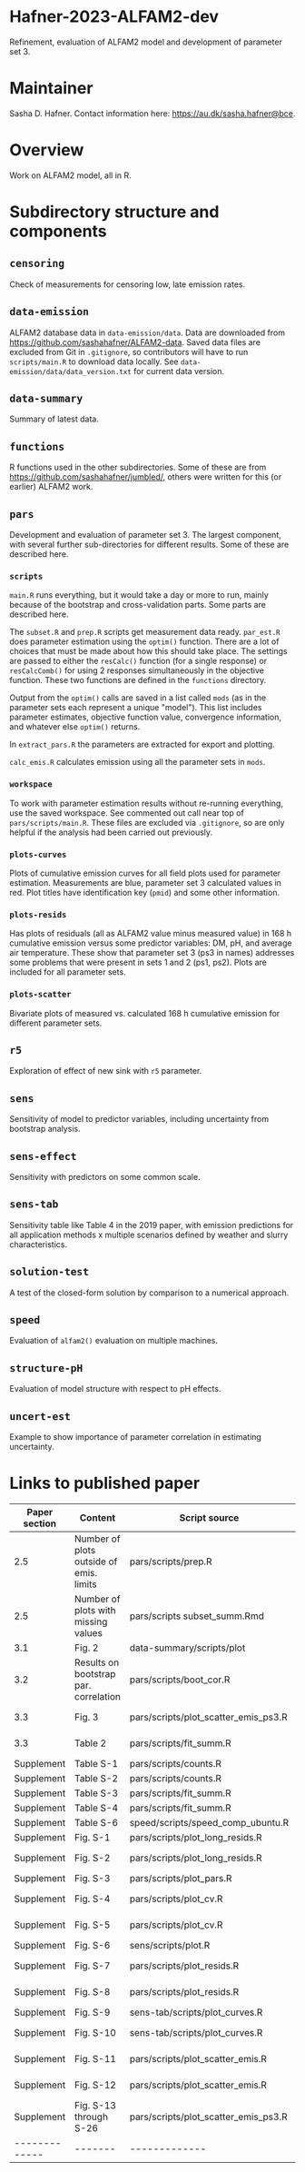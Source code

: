 # Hafner-2023-ALFAM2-dev
Refinement, evaluation of ALFAM2 model and development of parameter set 3.

# Maintainer
Sasha D. Hafner.
Contact information here: <https://au.dk/sasha.hafner@bce>.

# Overview
Work on ALFAM2 model, all in R.

# Subdirectory structure and components

## `censoring`
Check of measurements for censoring low, late emission rates.

## `data-emission`
ALFAM2 database data in `data-emission/data`. 
Data are downloaded from <https://github.com/sashahafner/ALFAM2-data>.
Saved data files are excluded from Git in `.gitignore`, so contributors will have to run `scripts/main.R` to download data locally.
See `data-emission/data/data_version.txt` for current data version.

## `data-summary`
Summary of latest data.

## `functions`
R functions used in the other subdirectories.
Some of these are from <https://github.com/sashahafner/jumbled/>, others were written for this (or earlier) ALFAM2 work.

## `pars`
Development and evaluation of parameter set 3.
The largest component, with several further sub-directories for different results.
Some of these are described here.

### `scripts`
`main.R` runs everything, but it would take a day or more to run, mainly because of the bootstrap and cross-validation parts.
Some parts are described here.

The `subset.R` and `prep.R` scripts get measurement data ready.
`par_est.R` does parameter estimation using the `optim()` function.
There are a lot of choices that must be made about how this should take place.
The settings are passed to either the `resCalc()` function (for a single response) or `resCalcComb()` for using 2 responses simultaneously in the objective function.
These two functions are defined in the `functions` directory.

Output from the `optim()` calls are saved in a list called `mods` (as in the parameter sets each represent a unique "model").
This list includes parameter estimates, objective function value, convergence information, and whatever else `optim()` returns.

In `extract_pars.R` the parameters are extracted for export and plotting.

`calc_emis.R` calculates emission using all the parameter sets in `mods`.

### `workspace`
To work with parameter estimation results without re-running everything, use the saved workspace.
See commented out call near top of `pars/scripts/main.R`.
These files are excluded via `.gitignore`, so are only helpful if the analysis had been carried out previously.

### `plots-curves`
Plots of cumulative emission curves for all field plots used for parameter estimation.
Measurements are blue, parameter set 3 calculated values in red.
Plot titles have identification key (`pmid`) and some other information.

### `plots-resids`
Has plots of residuals (all as ALFAM2 value minus measured value) in 168 h cumulative emission versus some predictor variables: DM, pH, and average air temperature.
These show that parameter set 3 (ps3 in names) addresses some problems that were present in sets 1 and 2 (ps1, ps2).
Plots are included for all parameter sets.

### `plots-scatter`
Bivariate plots of measured vs. calculated 168 h cumulative emission for different parameter sets.

## `r5`
Exploration of effect of new sink with `r5` parameter.

## `sens`
Sensitivity of model to predictor variables, including uncertainty from bootstrap analysis.

## `sens-effect`
Sensitivity with predictors on some common scale.

## `sens-tab`
Sensitivity table like Table 4 in the 2019 paper, with emission predictions for all application methods x multiple scenarios defined by weather and slurry characteristics.

## `solution-test`
A test of the closed-form solution by comparison to a numerical approach.

## `speed`
Evaluation of `alfam2()` evaluation on multiple machines.

## `structure-pH`
Evaluation of model structure with respect to pH effects.

## `uncert-est`
Example to show importance of parameter correlation in estimating uncertainty.

# Links to published paper

| Paper section | Content | Script source | Output source |
| ------------- | ------- | ------------- | ------------- |
| 2.5           | Number of plots outside of emis. limits | pars/scripts/prep.R          | pars/logs/prep.txt       |
| 2.5           | Number of plots with missing values     | pars/scripts subset_summ.Rmd | pars/logs/subset_summ.md |
| 3.1           | Fig. 2    | data-summary/scripts/plot   | data-summary/plots/emis_summ.png |
| 3.2           | Results on bootstrap par. correlation | pars/scripts/boot_cor.R | pars/output/boot_correlation.cav |
| 3.3           | Fig. 3    | pars/scripts/plot_scatter_emis_ps3.R   | pars/plots-scatter/e168_comp_ps3.pdf |
| 3.3           | Table 2   | pars/scripts/fit_summ.R | pars/output/fit_168.csv, pars/output/fit_cv.csv|
| Supplement    | Table S-1 | pars/scripts/counts.R | pars/output/d1_counts.csv |
| Supplement    | Table S-2 | pars/scripts/counts.R | pars/output/d1_incorp_counts.csv |
| Supplement    | Table S-3 | pars/scripts/fit_summ.R | pars/output/fit_168.csv |
| Supplement    | Table S-4 | pars/scripts/fit_summ.R | pars/output/fit_table_comb.csv |
| Supplement    | Table S-6 | speed/scripts/speed_comp_ubuntu.R | speed/output/times_ubuntu.csv |
| Supplement    | Fig. S-1 | pars/scripts/plot_long_resids.R | pars/plots-resids/long_resids.png |
| Supplement    | Fig. S-2 | pars/scripts/plot_long_resids.R | pars/plots-resids/long_resids_box.png |
| Supplement    | Fig. S-3 | pars/scripts/plot_pars.R | pars/plots-pars/pars_sel.png |
| Supplement    | Fig. S-4 | pars/scripts/plot_cv.R | pars/plots-cross-val/cross_val_error.png |
| Supplement    | Fig. S-5 | pars/scripts/plot_cv.R | pars/plots-cross-val/cross_val_rel_error.png |
| Supplement    | Fig. S-6 | sens/scripts/plot.R | sens/plots/sens5_pig.png |
| Supplement    | Fig. S-7 | pars/scripts/plot_resids.R | pars/plots-resids/resids_emis_DM_ps3.png |
| Supplement    | Fig. S-8 | pars/scripts/plot_resids.R | pars/plots-resids/resids_emis_temp_ps3.png |
| Supplement    | Fig. S-9 | sens-tab/scripts/plot_curves.R | sens-tab/plots/sens_curves.png |
| Supplement    | Fig. S-10 | sens-tab/scripts/plot_curves.R | sens-tab/plots/sens_comp_1col_ALFAM.png |
| Supplement    | Fig. S-11 | pars/scripts/plot_scatter_emis.R | pars/plots-scatter/e168_comp_loocv-202.png |
| Supplement    | Fig. S-12 | pars/scripts/plot_scatter_emis.R | pars/plots-scatter/e168_comp_loocv-214.png |
| Supplement    | Fig. S-13 through S-26| pars/scripts/plot_scatter_emis_ps3.R | pars/plots-scatter/e168_comp_loocv-\*.png |
| ------------- | ------- | ------------- | ------------- |
